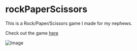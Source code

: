 # rockPaperScissors

This is a Rock/Paper/Scissors game I made for my nephews.

Check out the game [here](https://johnbinning.github.io/rockPaperScissors/)

![Image](assets/ScreenShot.png)